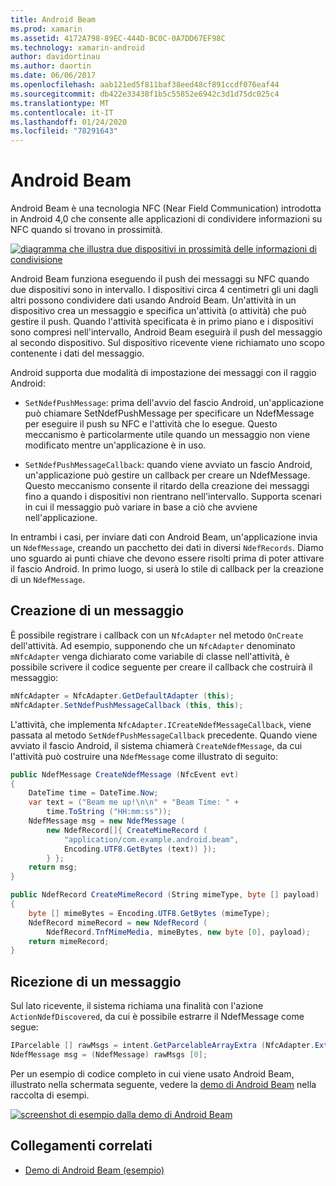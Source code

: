 ```yaml
---
title: Android Beam
ms.prod: xamarin
ms.assetid: 4172A798-89EC-444D-BC0C-0A7DD67EF98C
ms.technology: xamarin-android
author: davidortinau
ms.author: daortin
ms.date: 06/06/2017
ms.openlocfilehash: aab121ed5f811baf38eed48cf891ccdf076eaf44
ms.sourcegitcommit: db422e33438f1b5c55852e6942c3d1d75dc025c4
ms.translationtype: MT
ms.contentlocale: it-IT
ms.lasthandoff: 01/24/2020
ms.locfileid: "78291643"
---
```

# <a name="android-beam"></a>Android Beam

Android Beam è una tecnologia NFC (Near Field Communication) introdotta in Android 4,0 che consente alle applicazioni di condividere informazioni su NFC quando si trovano in prossimità.

[![diagramma che illustra due dispositivi in prossimità delle informazioni di condivisione](android-beam-images/androidbeam.png)](android-beam-images/androidbeam.png#lightbox)

Android Beam funziona eseguendo il push dei messaggi su NFC quando due dispositivi sono in intervallo. I dispositivi circa 4 centimetri gli uni dagli altri possono condividere dati usando Android Beam. Un'attività in un dispositivo crea un messaggio e specifica un'attività (o attività) che può gestire il push. Quando l'attività specificata è in primo piano e i dispositivi sono compresi nell'intervallo, Android Beam eseguirà il push del messaggio al secondo dispositivo. Sul dispositivo ricevente viene richiamato uno scopo contenente i dati del messaggio.

Android supporta due modalità di impostazione dei messaggi con il raggio Android:

- `SetNdefPushMessage`: prima dell'avvio del fascio Android, un'applicazione può chiamare SetNdefPushMessage per specificare un NdefMessage per eseguire il push su NFC e l'attività che lo esegue. Questo meccanismo è particolarmente utile quando un messaggio non viene modificato mentre un'applicazione è in uso.

- `SetNdefPushMessageCallback`: quando viene avviato un fascio Android, un'applicazione può gestire un callback per creare un NdefMessage. Questo meccanismo consente il ritardo della creazione dei messaggi fino a quando i dispositivi non rientrano nell'intervallo. Supporta scenari in cui il messaggio può variare in base a ciò che avviene nell'applicazione.

In entrambi i casi, per inviare dati con Android Beam, un'applicazione invia un `NdefMessage`, creando un pacchetto dei dati in diversi `NdefRecords`. Diamo uno sguardo ai punti chiave che devono essere risolti prima di poter attivare il fascio Android. In primo luogo, si userà lo stile di callback per la creazione di un `NdefMessage`.

## <a name="creating-a-message"></a>Creazione di un messaggio

È possibile registrare i callback con un `NfcAdapter` nel metodo `OnCreate` dell'attività. Ad esempio, supponendo che un `NfcAdapter` denominato `mNfcAdapter` venga dichiarato come variabile di classe nell'attività, è possibile scrivere il codice seguente per creare il callback che costruirà il messaggio:

```csharp
mNfcAdapter = NfcAdapter.GetDefaultAdapter (this);
mNfcAdapter.SetNdefPushMessageCallback (this, this);
```

L'attività, che implementa `NfcAdapter.ICreateNdefMessageCallback`, viene passata al metodo `SetNdefPushMessageCallback` precedente. Quando viene avviato il fascio Android, il sistema chiamerà `CreateNdefMessage`, da cui l'attività può costruire una `NdefMessage` come illustrato di seguito:

```csharp
public NdefMessage CreateNdefMessage (NfcEvent evt)
{
    DateTime time = DateTime.Now;
    var text = ("Beam me up!\n\n" + "Beam Time: " +
        time.ToString ("HH:mm:ss"));
    NdefMessage msg = new NdefMessage (
        new NdefRecord[]{ CreateMimeRecord (
            "application/com.example.android.beam",
            Encoding.UTF8.GetBytes (text)) });
        } };
    return msg;
}

public NdefRecord CreateMimeRecord (String mimeType, byte [] payload)
{
    byte [] mimeBytes = Encoding.UTF8.GetBytes (mimeType);
    NdefRecord mimeRecord = new NdefRecord (
        NdefRecord.TnfMimeMedia, mimeBytes, new byte [0], payload);
    return mimeRecord;
}
```

## <a name="receiving-a-message"></a>Ricezione di un messaggio

Sul lato ricevente, il sistema richiama una finalità con l'azione `ActionNdefDiscovered`, da cui è possibile estrarre il NdefMessage come segue:

```csharp
IParcelable [] rawMsgs = intent.GetParcelableArrayExtra (NfcAdapter.ExtraNdefMessages);
NdefMessage msg = (NdefMessage) rawMsgs [0];
```

Per un esempio di codice completo in cui viene usato Android Beam, illustrato nella schermata seguente, vedere la [demo di Android Beam](https://docs.microsoft.com/samples/xamarin/monodroid-samples/androidbeamdemo) nella raccolta di esempi.

[![screenshot di esempio dalla demo di Android Beam](android-beam-images/24.png)](android-beam-images/24.png#lightbox)

## <a name="related-links"></a>Collegamenti correlati

- [Demo di Android Beam (esempio)](https://docs.microsoft.com/samples/xamarin/monodroid-samples/androidbeamdemo)
